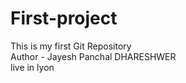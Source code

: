 # First-project
This is my first Git Repository
<br>
Author - Jayesh Panchal DHARESHWER
<br>
live in lyon
